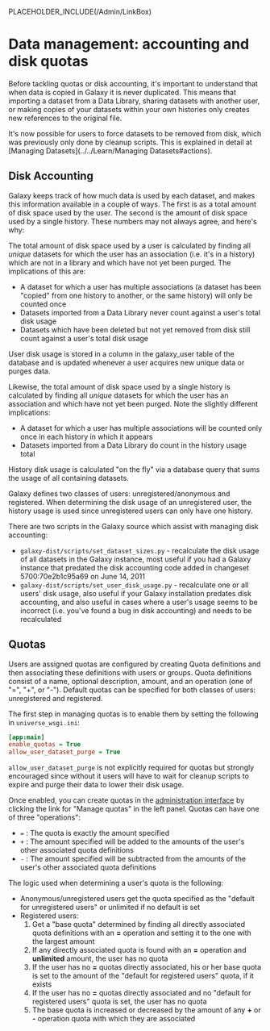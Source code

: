 PLACEHOLDER_INCLUDE(/Admin/LinkBox)

# Data management: accounting and disk quotas

Before tackling quotas or disk accounting, it's important to understand that when data is copied in Galaxy it is never duplicated.  This means that importing a dataset from a Data Library, sharing datasets with another user, or making copies of your datasets within your own histories only creates new references to the original file.

It's now possible for users to force datasets to be removed from disk, which was previously only done by cleanup scripts.  This is explained in detail at [Managing Datasets](../../Learn/Managing Datasets#actions).

## Disk Accounting

Galaxy keeps track of how much data is used by each dataset, and makes this information available in a couple of ways.  The first is as a total amount of disk space used by the user.  The second is the amount of disk space used by a single history.  These numbers may not always agree, and here's why:

The total amount of disk space used by a user is calculated by finding all *unique* datasets for which the user has an association (i.e. it's in a history) which are not in a library and which have not yet been purged.  The implications of this are:

* A dataset for which a user has multiple associations (a dataset has been "copied" from one history to another, or the same history) will only be counted once
* Datasets imported from a Data Library never count against a user's total disk usage
* Datasets which have been deleted but not yet removed from disk still count against a user's total disk usage

User disk usage is stored in a column in the galaxy_user table of the database and is updated whenever a user acquires new unique data or purges data.

Likewise, the total amount of disk space used by a single history is calculated by finding all *unique* datasets for which the user has an association and which have not yet been purged.  Note the slightly different implications:

* A dataset for which a user has multiple associations will be counted only once in each history in which it appears
* Datasets imported from a Data Library do count in the history usage total

History disk usage is calculated "on the fly" via a database query that sums the usage of all containing datasets.

Galaxy defines two classes of users: unregistered/anonymous and registered.  When determining the disk usage of an unregistered user, the history usage is used since unregistered users can only have one history.

There are two scripts in the Galaxy source which assist with managing disk accounting:

* `galaxy-dist/scripts/set_dataset_sizes.py` - recalculate the disk usage of all datasets in the Galaxy instance, most useful if you had a Galaxy instance that predated the disk accounting code added in changeset 5700:70e2b1c95a69 on June 14, 2011
* `galaxy-dist/scripts/set_user_disk_usage.py` - recalculate one or all users' disk usage, also useful if your Galaxy installation predates disk accounting, and also useful in cases where a user's usage seems to be incorrect (i.e. you've found a bug in disk accounting) and needs to be recalculated

## Quotas

Users are assigned quotas are configured by creating Quota definitions and then associating these definitions with users or groups.  Quota definitions consist of a name, optional description, amount, and an operation (one of "=", "+", or "-").  Default quotas can be specified for both classes of users: unregistered and registered.

The first step in managing quotas is to enable them by setting the following in `universe_wsgi.ini`:

```ini
[app:main]
enable_quotas = True
allow_user_dataset_purge = True
```

`allow_user_dataset_purge` is not explicitly required for quotas but strongly encouraged since without it users will have to wait for cleanup scripts to expire and purge their data to lower their disk usage.

Once enabled, you can create quotas in the [administration interface](../../Admin/Interface) by clicking the link for "Manage quotas" in the left panel.  Quotas can have one of three "operations":

* `=` : The quota is exactly the amount specified
* `+` : The amount specified will be added to the amounts of the user's other associated quota definitions
* `-` : The amount specified will be subtracted from the amounts of the user's other associated quota definitions

The logic used when determining a user's quota is the following:

* Anonymous/unregistered users get the quota specified as the "default for unregistered users" or unlimited if no default is set
* Registered users:
  1. Get a "base quota" determined by finding all directly associated quota definitions with an **=** operation and setting it to the one with the largest amount
    1. If any directly associated quota is found with an **=** operation and **unlimited** amount, the user has no quota
    1. If the user has no **=** quotas directly associated, his or her base quota is set to the amount of the "default for registered users" quota, if it exists
    1. If the user has no **=** quotas directly associated and no "default for registered users" quota is set, the user has no quota
  1. The base quota is increased or decreased by the amount of any **+** or **-** operation quota with which they are associated

